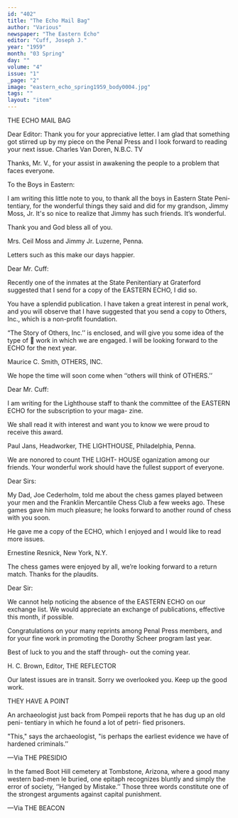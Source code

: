 ```yaml
---
id: "402"
title: "The Echo Mail Bag"
author: "Various"
newspaper: "The Eastern Echo"
editor: "Cuff, Joseph J."
year: "1959"
month: "03 Spring"
day: ""
volume: "4"
issue: "1"
_page: "2"
image: "eastern_echo_spring1959_body0004.jpg"
tags: ""
layout: "item"
---
```

THE ECHO MAIL BAG

Dear Editor:
Thank you for your appreciative Ietter.
I am glad that something got stirred up
by my piece on the Penal Press and I
look forward to reading your next issue.
Charles Van Doren,
N.B.C. TV

Thanks, Mr. V., for your assist in
awakening the people to a problem that
faces everyone.

To the Boys in Eastern:

I am writing this little note to you, to
thank all the boys in Eastern State Peni-
tentiary, for the wonderful things they
said and did for my grandson, Jimmy
Moss, Jr. It's so nice to realize that
Jimmy has such friends. It’s wonderful.

Thank you and God bless all of you.

Mrs. Ceil Moss and Jimmy Jr.
Luzerne, Penna.

Letters such as this make our days
happier.

Dear Mr. Cuff:

Recently one of the inmates at the
State Penitentiary at Graterford suggested
that I send for a copy of the EASTERN
ECHO, I did so.

You have a splendid publication. I have
taken a great interest in penal work, and
you will observe that I have suggested
that you send a copy to Others, Inc., which
is a non-profit foundation.

“The Story of Others, Inc.’’ is enclosed,
and will give you some idea of the type of
 work in which we are engaged.
I will be looking forward to the ECHO
for the next year.

Maurice C. Smith,
OTHERS, INC.

We hope the time will soon come when
‘‘others will think of OTHERS.’’

Dear Mr. Cuff:

I am writing for the Lighthouse staff
to thank the committee of the EASTERN
ECHO for the subscription to your maga-
zine.

We shall read it with interest and want
you to know we were proud to receive this
award.

Paul Jans, Headworker,
THE LIGHTHOUSE,
Philadelphia, Penna.

We are nonored to count THE LIGHT-
HOUSE oganization among our friends.
Your wonderful work should have the
fullest support of everyone.

Dear Sirs:

My Dad, Joe Cederholm, told me about
the chess games played between your men
and the Franklin Mercantile Chess Club
a few weeks ago. These games gave him
much pleasure; he looks forward to another
round of chess with you soon.

He gave me a copy of the ECHO, which
I enjoyed and I would like to read more
issues.

Ernestine Resnick,
New York, N.Y.

The chess games were enjoyed by all,
we’re looking forward to a return match.
Thanks for the plaudits.

Dear Sir:

We cannot help noticing the absence of
the EASTERN ECHO on our exchange
list. We would appreciate an exchange
of publications, effective this month, if
possible.

Congratulations on your many reprints
among Penal Press members, and for your
fine work in promoting the Dorothy Scheer
program last year.

Best of luck to you and the staff through-
out the coming year.

H. C. Brown, Editor,
THE REFLECTOR

Our latest issues are in transit. Sorry
we overlooked you.
Keep up the good work.

THEY HAVE A POINT

An archaeologist just back from Pompeii
reports that he has dug up an old peni-
tentiary in which he found a lot of petri-
fied prisoners.

"This," says the archaeologist, "is
perhaps the earliest evidence we have of
hardened criminals.’’

—Via THE PRESIDIO

In the famed Boot Hill cemetery at
Tombstone, Arizona, where a good many
western bad-men le buried, one epitaph
recognizes bluntly and simply the error
of society, ‘‘Hanged by Mistake.’’ Those
three words constitute one of the strongest
arguments against capital punishment.

—Via THE BEACON
